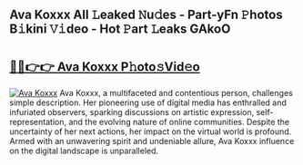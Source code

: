 ## Ava Koxxx All 𝙻eaked 𝙽u𝚍es - Part-yFn 𝙿hotos B𝚒kini 𝚅𝚒deo - Hot 𝙿art 𝙻eaks GAkoO

# <h2><a href="http://ld6413.urlbe.top/?page=Ava+Koxxx">🔗🔗👉👉 Ava Koxxx P𝚑oto𝚜Vid𝚎o</a></h2>

[![Ava Koxxx](https://i.imgur.com/eBuTRDB.gif)](http://ld6413.urlbe.top/?page=Ava+Koxxx)
Ava Koxxx, a multifaceted and contentious person, challenges simple description. Her pioneering use of digital media has enthralled and infuriated observers, sparking discussions on artistic expression, self-representation, and the evolving nature of online communities. Despite the uncertainty of her next actions, her impact on the virtual world is profound. Armed with an unwavering spirit and undeniable allure, Ava Koxxx influence on the digital landscape is unparalleled.

